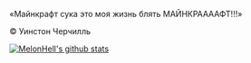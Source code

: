 «Майнкрафт сука это моя жизнь блять МАЙНКРААААФТ!!!»

© Уинстон Черчилль

 [![MelonHell's github stats](https://github-readme-stats.vercel.app/api?username=MelonHell&locale=ru&show_icons=true&bg_color=30,e96443,904e95&title_color=fff&text_color=fff&hide_border=true&icon_color=fff)](https://github.com/MelonHell)
